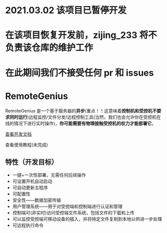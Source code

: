 # 2021.03.02 该项目已暂停开发
# 在该项目恢复开发前，zijing_233 将不负责该仓库的维护工作
# 在此期间我们不接受任何 pr 和 issues

# RemoteGenius

RemoteGenius 是一个基于服务器的**异步**(重点！！这意味着**控制机和受控机不要求同时运行**)远程监控/文件分发/远程控制工具(当然，我们也会允许你在受控机在线的情况下进行实时操作)，**你可能需要有物理接触受控机的权力才能部署它**。

[查看开发文档](docs/SUMMARY.md)

查看使用教程(未完成)

## 特性（开发目标）

- 一键+一次性部署，无需任何后续操作
- 可设置开机自动启动
- 可自动更新主程序
- 可配置性
- 安全性——数据加密传输
- 用户管理系统——用于对受控端和控制端进行认证和管理
- 控制端可(非实时)访问受控端文件系统，包括文件的下载和上传
- 可以监控受控端可移动设备的插入，并将特定文件复制到本地以供进一步处理
- 可远程执行命令
